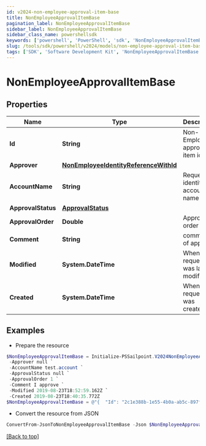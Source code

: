 ```yaml
---
id: v2024-non-employee-approval-item-base
title: NonEmployeeApprovalItemBase
pagination_label: NonEmployeeApprovalItemBase
sidebar_label: NonEmployeeApprovalItemBase
sidebar_class_name: powershellsdk
keywords: ['powershell', 'PowerShell', 'sdk', 'NonEmployeeApprovalItemBase', 'V2024NonEmployeeApprovalItemBase'] 
slug: /tools/sdk/powershell/v2024/models/non-employee-approval-item-base
tags: ['SDK', 'Software Development Kit', 'NonEmployeeApprovalItemBase', 'V2024NonEmployeeApprovalItemBase']
---
```



# NonEmployeeApprovalItemBase

## Properties

Name | Type | Description | Notes
------------ | ------------- | ------------- | -------------
**Id** | **String** | Non-Employee approval item id | [optional] 
**Approver** | [**NonEmployeeIdentityReferenceWithId**](non-employee-identity-reference-with-id) |  | [optional] 
**AccountName** | **String** | Requested identity account name | [optional] 
**ApprovalStatus** | [**ApprovalStatus**](approval-status) |  | [optional] 
**ApprovalOrder** | **Double** | Approval order | [optional] 
**Comment** | **String** | comment of approver | [optional] 
**Modified** | **System.DateTime** | When the request was last modified. | [optional] 
**Created** | **System.DateTime** | When the request was created. | [optional] 

## Examples

- Prepare the resource
```powershell
$NonEmployeeApprovalItemBase = Initialize-PSSailpoint.V2024NonEmployeeApprovalItemBase  -Id 2c1e388b-1e55-4b0a-ab5c-897f1204159c `
 -Approver null `
 -AccountName test.account `
 -ApprovalStatus null `
 -ApprovalOrder 1 `
 -Comment I approve `
 -Modified 2019-08-23T18:52:59.162Z `
 -Created 2019-08-23T18:40:35.772Z
$NonEmployeeApprovalItemBase = @"{  "Id": "2c1e388b-1e55-4b0a-ab5c-897f1204159c", "Approver": null, "AccountName": "test.account", "ApprovalStatus": null, "ApprovalOrder": "1", "Comment": "I approve", "Modified": "2019-08-23T18:52:59.162Z", "Created": "2019-08-23T18:40:35.772Z" }"@
```

- Convert the resource from JSON
```powershell
ConvertFrom-JsonToNonEmployeeApprovalItemBase -Json $NonEmployeeApprovalItemBase
```


[[Back to top]](#) 

